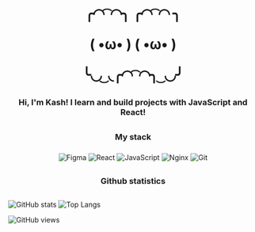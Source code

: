 <h1 align="center">
╭◜◝ ͡ ◜◝╮    ╭◜◝ ͡ ◜◝ ╮

(    •ω•     )   (    •ω•    )

╰◟◞ ͜ ◟╭◜◝ ͡ ◜◝╮ ͜ ◟◞╯
</h1>

<h3 align="center">Hi, I'm Kash! I learn and build projects with JavaScript and React!</h3>

##

<h3 align="center">My stack</h3>

###

<div align="center">
  
![Figma](https://img.shields.io/badge/figma-%23F24E1E.svg?style=for-the-badge&logo=figma&logoColor=white) 
![React](https://img.shields.io/badge/react-%2320232a.svg?style=for-the-badge&logo=react&logoColor=%2361DAFB) 
![JavaScript](https://img.shields.io/badge/javascript-%23323330.svg?style=for-the-badge&logo=javascript&logoColor=%23F7DF1E) 
![Nginx](https://img.shields.io/badge/nginx-%23009639.svg?style=for-the-badge&logo=nginx&logoColor=white) 
![Git](https://img.shields.io/badge/git-%23F05033.svg?style=for-the-badge&logo=git&logoColor=white)

</div>

##

<h3 align="center">Github statistics</h3>

##
![GitHub stats](https://github-readme-stats-sepia-ten-25.vercel.app/api?username=kash-88&theme=radical&show_icons=true)
![Top Langs](https://github-readme-stats-sepia-ten-25.vercel.app/api/top-langs/?username=kash-88&layout=compact&theme=radical)

![GitHub views](https://komarev.com/ghpvc/?username=kash-88)

